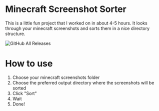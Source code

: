 # Minecraft Screenshot Sorter
This is a little fun project that I worked on in about 4-5 hours. It looks through your minecraft screenshots and sorts them in a nice directory structure.

![GitHub All Releases](https://img.shields.io/github/downloads/RealCerus/MinecraftScreenshotSorter/total.svg?style=for-the-badge)

# How to use
1. Choose your minecraft screenshots folder
2. Choose the preferred output directory where the screenshots will be sorted
3. Click "Sort"
4. Wait
5. Done!
